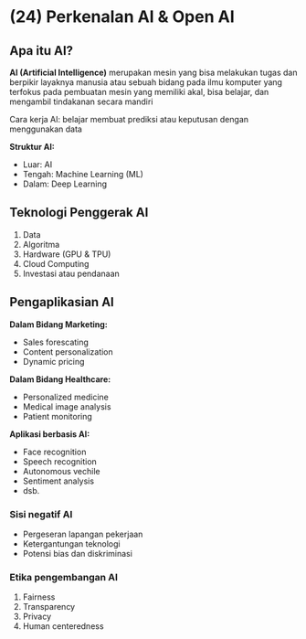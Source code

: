 # (24) Perkenalan AI & Open AI

## Apa itu AI?
**AI (Artificial Intelligence)** merupakan mesin yang bisa melakukan tugas dan berpikir layaknya manusia atau sebuah bidang pada ilmu komputer yang terfokus pada pembuatan mesin yang memiliki akal, bisa belajar, dan mengambil tindakanan secara mandiri

Cara kerja AI:
belajar membuat prediksi atau keputusan dengan menggunakan data

**Struktur AI:**  
- Luar: AI
- Tengah: Machine Learning (ML)
- Dalam: Deep Learning

## Teknologi Penggerak AI
1. Data
2. Algoritma
3. Hardware (GPU & TPU)
4. Cloud Computing
5. Investasi atau pendanaan

## Pengaplikasian AI
**Dalam Bidang Marketing:**
- Sales forescating
- Content personalization
- Dynamic pricing

**Dalam Bidang Healthcare:**
- Personalized medicine
- Medical image analysis
- Patient monitoring

**Aplikasi berbasis AI:**
- Face recognition
- Speech recognition
- Autonomous vechile
- Sentiment analysis
- dsb.

### Sisi negatif AI
- Pergeseran lapangan pekerjaan
- Ketergantungan teknologi
- Potensi bias dan diskriminasi

### Etika pengembangan AI
1. Fairness
2. Transparency
3. Privacy
4. Human centeredness
